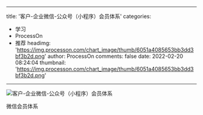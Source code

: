 
---
title: '客户-企业微信-公众号（小程序）会员体系'
categories: 
 - 学习
 - ProcessOn
 - 推荐
headimg: 'https://img.processon.com/chart_image/thumb/6051a4085653bb3dd3bf3b2d.png'
author: ProcessOn
comments: false
date: 2022-02-20 08:24:04
thumbnail: 'https://img.processon.com/chart_image/thumb/6051a4085653bb3dd3bf3b2d.png'
---

<div>   
<img class="thumb" alt="客户-企业微信-公众号（小程序）会员体系" src="https://img.processon.com/chart_image/thumb/6051a4085653bb3dd3bf3b2d.png" referrerpolicy="no-referrer">
<p>微信会员体系</p>  
</div>
            